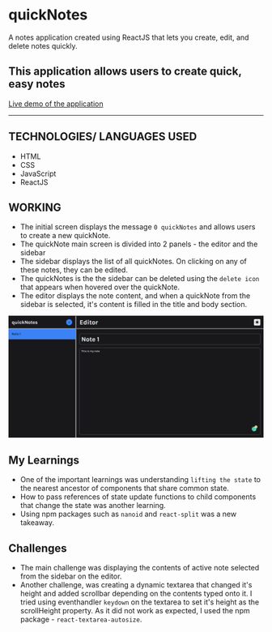 # quickNotes
A notes application created using ReactJS that lets you create, edit, and delete notes quickly.

## This application allows users to create quick, easy notes
[Live demo of the application](https://react-quicknotes.netlify.app/)

<hr />

## TECHNOLOGIES/ LANGUAGES USED
- HTML
- CSS
- JavaScript
- ReactJS

## WORKING
- The initial screen displays the message `0 quickNotes` and allows users to create a new quickNote.
- The quickNote main screen is divided into 2 panels - the editor and the sidebar
- The sidebar displays the list of all quickNotes. On clicking on any of these notes, they can be edited.
- The quickNotes is the the sidebar can be deleted using the `delete icon` that appears when hovered over the quickNote.
- The editor displays the note content, and when a quickNote from the sidebar is selected, it's content is filled in the title and body section.


![Image of the application](https://github.com/bharati-21/react-quickNotes/blob/master/react-quickNotes.PNG)

## My Learnings
- One of the important learnings was understanding `lifting the state` to the nearest ancestor of components that share common state.
- How to pass references of state update functions to child components that change the state was another learning.
- Using npm packages such as `nanoid` and `react-split` was a new takeaway.

## Challenges
- The main challenge was displaying the contents of active note selected from the sidebar on the editor.
- Another challenge, was creating a dynamic textarea that changed it's height and added scrollbar depending on the contents typed onto it. I tried using eventhandler `keydown` on the textarea to set it's height as the scrollHeight property. As it did not work as expected, I used the npm package - `react-textarea-autosize`.
